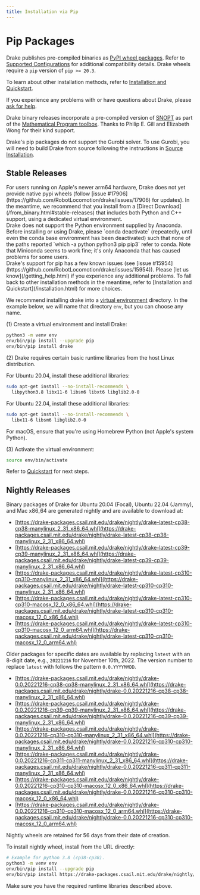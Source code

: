 ```yaml
---
title: Installation via Pip
---
```


# Pip Packages

Drake publishes pre-compiled binaries as
[PyPI wheel packages](https://pypi.org/project/drake/).  Refer to
[Supported Configurations](/installation.html#supported-configurations)
for additional compatibility details.  Drake wheels require a `pip`
version of `pip >= 20.3`.

To learn about other installation methods, refer to
[Installation and Quickstart](/installation.html).

If you experience any problems with or have questions about Drake, please
[ask for help](/getting_help.html).

Drake binary releases incorporate a pre-compiled version of
[SNOPT](https://ccom.ucsd.edu/~optimizers/solvers/snopt/) as part of the
[Mathematical Program toolbox](https://drake.mit.edu/doxygen_cxx/group__solvers.html).
Thanks to Philip E. Gill and Elizabeth Wong for their kind support.

Drake's pip packages do not support the Gurobi solver. To use
Gurobi, you will need to build Drake from source following the instructions
in [Source Installation](/from_source.html).

## Stable Releases

<div class="warning" markdown="1">
For users running on Apple's newer arm64 hardware, Drake does not yet provide
native pypi wheels (follow
[issue #17906](https://github.com/RobotLocomotion/drake/issues/17906)
for updates). In the meantime, we recommend that you install from a
[Direct Download](/from_binary.html#stable-releases) that includes both Python
and C++ support, using a dedicated virtual environment.
</div>

<div class="warning" markdown="1">
Drake does not support the Python environment supplied by Anaconda. Before
installing or using Drake, please `conda deactivate` (repeatedly, until even
the conda base environment has been deactivated) such that none of the paths
reported `which -a python python3 pip pip3` refer to conda.
Note that Miniconda seems to work fine; it's only Anaconda that has caused
problems for some users.
</div>

<div class="warning" markdown="1">
Drake's support for pip has a few known issues (see
[issue #15954](https://github.com/RobotLocomotion/drake/issues/15954)).
Please [let us know](/getting_help.html) if you
experience any additional problems. To fall back to other installation methods
in the meantime, refer to [Installation and Quickstart](/installation.html)
for more choices.
</div>

We recommend installing drake into a
[virtual environment](https://packaging.python.org/guides/installing-using-pip-and-virtual-environments/#creating-a-virtual-environment)
directory.  In the example below, we will name that directory ``env``, but you
can choose any name.

(1) Create a virtual environment and install Drake:

```bash
python3 -m venv env
env/bin/pip install --upgrade pip
env/bin/pip install drake
```

(2) Drake requires certain basic runtime libraries
from the host Linux distribution.

<!-- TODO(mwoehlke-kitware)
On or after 2022-12-01 (once Drake 1.10.0 is released),
remove these instructions and point to INSTALLATION instead.
-->

For Ubuntu 20.04, install these additional libraries:

```bash
sudo apt-get install --no-install-recommends \
  libpython3.8 libx11-6 libsm6 libxt6 libglib2.0-0
```

For Ubuntu 22.04, install these additional libraries:
```bash
sudo apt-get install --no-install-recommends \
  libx11-6 libsm6 libglib2.0-0
```

For macOS, ensure that you're using Homebrew Python (not Apple's system Python).

(3) Activate the virtual environment:

```bash
source env/bin/activate
````

Refer to [Quickstart](/installation.html#quickstart) for next steps.

## Nightly Releases

Binary packages of Drake for Ubuntu 20.04 (Focal), Ubuntu 22.04 (Jammy), and
Mac x86_64 are generated nightly and are available to download at:

* [https://drake-packages.csail.mit.edu/drake/nightly/drake-latest-cp38-cp38-manylinux_2_31_x86_64.whl](https://drake-packages.csail.mit.edu/drake/nightly/drake-latest-cp38-cp38-manylinux_2_31_x86_64.whl)
* [https://drake-packages.csail.mit.edu/drake/nightly/drake-latest-cp39-cp39-manylinux_2_31_x86_64.whl](https://drake-packages.csail.mit.edu/drake/nightly/drake-latest-cp39-cp39-manylinux_2_31_x86_64.whl)
* [https://drake-packages.csail.mit.edu/drake/nightly/drake-latest-cp310-cp310-manylinux_2_31_x86_64.whl](https://drake-packages.csail.mit.edu/drake/nightly/drake-latest-cp310-cp310-manylinux_2_31_x86_64.whl)
* [https://drake-packages.csail.mit.edu/drake/nightly/drake-latest-cp310-cp310-macosx_12_0_x86_64.whl](https://drake-packages.csail.mit.edu/drake/nightly/drake-latest-cp310-cp310-macosx_12_0_x86_64.whl)
* [https://drake-packages.csail.mit.edu/drake/nightly/drake-latest-cp310-cp310-macosx_12_0_arm64.whl](https://drake-packages.csail.mit.edu/drake/nightly/drake-latest-cp310-cp310-macosx_12_0_arm64.whl)

Older packages for specific dates are available by replacing ``latest`` with an
8-digit date, e.g., ``20221216`` for November 10th, 2022.  The version number to
replace ``latest`` with follows the pattern ``0.0.YYYYMMDD``.

* [https://drake-packages.csail.mit.edu/drake/nightly/drake-0.0.20221216-cp38-cp38-manylinux_2_31_x86_64.whl](https://drake-packages.csail.mit.edu/drake/nightly/drake-0.0.20221216-cp38-cp38-manylinux_2_31_x86_64.whl)
* [https://drake-packages.csail.mit.edu/drake/nightly/drake-0.0.20221216-cp39-cp39-manylinux_2_31_x86_64.whl](https://drake-packages.csail.mit.edu/drake/nightly/drake-0.0.20221216-cp39-cp39-manylinux_2_31_x86_64.whl)
* [https://drake-packages.csail.mit.edu/drake/nightly/drake-0.0.20221216-cp310-cp310-manylinux_2_31_x86_64.whl](https://drake-packages.csail.mit.edu/drake/nightly/drake-0.0.20221216-cp310-cp310-manylinux_2_31_x86_64.whl)
* [https://drake-packages.csail.mit.edu/drake/nightly/drake-0.0.20221216-cp311-cp311-manylinux_2_31_x86_64.whl](https://drake-packages.csail.mit.edu/drake/nightly/drake-0.0.20221216-cp311-cp311-manylinux_2_31_x86_64.whl)
* [https://drake-packages.csail.mit.edu/drake/nightly/drake-0.0.20221216-cp310-cp310-macosx_12_0_x86_64.whl](https://drake-packages.csail.mit.edu/drake/nightly/drake-0.0.20221216-cp310-cp310-macosx_12_0_x86_64.whl)
* [https://drake-packages.csail.mit.edu/drake/nightly/drake-0.0.20221216-cp310-cp310-macosx_12_0_arm64.whl](https://drake-packages.csail.mit.edu/drake/nightly/drake-0.0.20221216-cp310-cp310-macosx_12_0_arm64.whl)

Nightly wheels are retained for 56 days from their date of creation.

To install nightly wheel, install from the URL directly:

  ```bash
  # Example for python 3.8 (cp38-cp38).
  python3 -m venv env
  env/bin/pip install --upgrade pip
  env/bin/pip install https://drake-packages.csail.mit.edu/drake/nightly/drake-latest-cp38-cp38-manylinux_2_31_x86_64.whl
  ```

Make sure you have the required runtime libraries described above.
